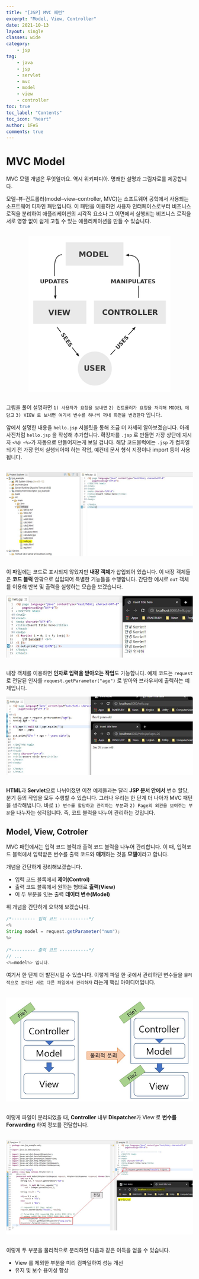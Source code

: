 ```yaml
---
title: "[JSP] MVC 패턴"
excerpt: "Model, View, Controller"
date: 2021-10-13
layout: single
classes: wide
category:
    - jsp
tag:
    - java
    - jsp
    - servlet
    - mvc
    - model
    - view
    - controller
toc: true
toc_label: "Contents"
toc_icon: "heart"
author: 1FeS
comments: true
---
```


# MVC Model

MVC 모델 개념은 무엇일까요. 역시 위키피디아. 명쾌한 설명과 그림자료를 제공합니다.

모델-뷰-컨트롤러(model–view–controller, MVC)는 소프트웨어 공학에서 사용되는 소프트웨어 디자인 패턴입니다. 이 패턴을 이용하면 사용자 인터페이스로부터 비즈니스 로직을 분리하여 애플리케이션의 시각적 요소나 그 이면에서 실행되는 비즈니스 로직을 서로 영향 없이 쉽게 고칠 수 있는 애플리케이션을 만들 수 있습니다.

<br/>
<img src="/_img/2021-10-13/mvc_pattern.jpg" style="margin: auto auto; display: block; height: 30em;"/><br/>

그림을 풀어 설명하면 `1) 사용자가 요청을 보내면` `2) 컨트롤러가 요청을 처리해 MODEL 에 담고` `3) VIEW 로 보내면 여기서 변수를 하나씩 꺼내 화면을 변경한다` 입니다.   

앞에서 설명한 내용을 `hello.jsp` 서블릿을 통해 조금 더 자세히 알아보겠습니다. 아래 사진처럼 `hello.jsp` 을 작성해 추가합니다. 확장자를 `.jsp` 로 만들면 가장 상단에 지시자 `<%@ ~%>`가 자동으로 만들어지는게 보일 겁니다. 해당 코드블럭에는 `.jsp` 가 컴파일되기 전 가장 먼저 실행되어야 하는 작업, 예컨데 문서 형식 지정이나 import 등이 사용됩니다.

<br/>
<img src="/_img/2021-10-13/hello_jsp.jpg" style="margin: auto auto; display: block;"/><br/>

이 파일에는 코드로 표시되지 않았지만 **내장 객체**가 삽입되어 있습니다. 이 내장 객체들은 **코드 블럭** 안팎으로 삽입되어 특별한 기능들을 수행합니다. 간단한 예시로 `out` 객체를 이용해 반복 및 출력을 실행하는 모습을 보겠습니다.

<img src="/_img/2021-10-13/stop_greeting.jpg" style="margin: auto auto; display: block;"/><br/>

내장 객체를 이용하면 **인자로 입력을 받아오는 작업**도 가능합니다. 예제 코드는 `request` 로 전달된 인자를 `request.getParameter("age")` 로 받아와 브라우저에 출력하는 예제입니다.

<img src="/_img/2021-10-13/age_test.jpg" style="margin: auto auto; display: block;"/><br/>

**HTML**과 **Servlet**으로 나뉘어졌던 이전 예제들과는 달리 **JSP 문서 안에서** 변수 할당, 분기 등의 작업을 모두 수행할 수 있습니다. 그러나 우리는 한 단계 더 나아가 MVC 패턴을 생각해냅니다. 바로 `1) 변수를 할당하고 관리하는 부분`과 `2) Page의 외관을 보여주는 부분`을 나누자는 생각입니다. 즉, 코드 블럭을 나누어 관리하는 것입니다.

## Model, View, Cotroler

MVC 패턴에서는 입력 코드 블럭과 출력 코드 블럭을 나누어 관리합니다. 이 때, 입력코드 블럭에서 입력받은 변수를 출력 코드와 **매개**하는 것을 **모델**이라고 합니다. 

개념을 간단하게 정리해보겠습니다.

- 입력 코드 블록에서 **제어(Control)** 
- 출력 코드 블록에서 원하는 형태로 **출력(View)** 
- 이 두 부분을 잇는 출력 **데이터 변수(Model)**

위 개념을 간단하게 요약해 보겠습니다.  

```java
/*--------- 입력 코드 -----------*/
<%
String model = request.getParameter("num");
%>

/*--------- 출력 코드 -----------*/
// ...
<%=model%> 입니다.
```

여기서 한 단계 더 발전시킬 수 있습니다. 이렇게 파일 한 곳에서 관리하던 변수들을 `물리적으로 분리된 서로 다른 파일에서 관리하자` 라는게 핵심 아이디어입니다.

<br/>
<img src="/_img/2021-10-13/mvc2.jpg" style="margin: auto auto; display: block;"/>
<br/>

이렇게 파일이 분리되었을 때, **Controller** 내부 **Dispatcher**가 View 로 **변수를 Forwarding** 하여 정보를 전달합니다.

<br/>
<img src="/_img/2021-10-13/dispatcher.jpg" style="margin: auto auto; display: block;"/><br/>

이렇게 두 부분을 물리적으로 분리하면 다음과 같은 이득을 얻을 수 있습니다.

- View 를 제외한 부분을 미리 컴파일하여 성능 개선
- 유지 및 보수 용이성 향상

